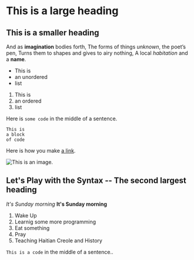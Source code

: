 # This is a large heading

## This is a smaller heading

And as **imagination** bodies forth,
The forms of things *unknown*, the poet’s pen,
Turns them to shapes and gives to airy nothing,
A local *habitation* and a **name**.

- This is
- an unordered
- list

1. This is
2. an ordered
3. list

Here is `some code` in the middle of a sentence.

```
This is
a block
of code
```

Here is how you make [a link](https://www.wikipedia.org/).

![This is an image.](https://github.com/yihui/xaringan/releases/download/v0.0.2/karl-moustache.jpg)


## Let's Play with the Syntax -- The second largest heading

*It's Sunday morning*
**It's Sunday morning**

1. Wake Up
2. Learnig some more programming
3. Eat something
4. Pray
5. Teaching Haitian Creole and History

```This is a code``` in the middle of a sentence..

